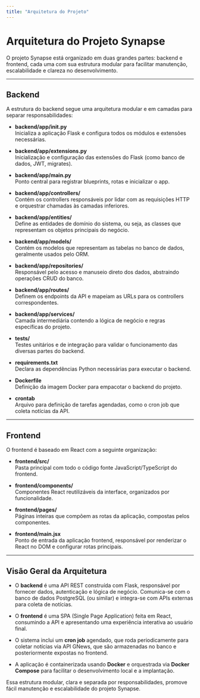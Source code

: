 ```yaml
---
title: "Arquitetura do Projeto"
---
```


# Arquitetura do Projeto Synapse

O projeto Synapse está organizado em duas grandes partes: backend e frontend, cada uma com sua estrutura modular para facilitar manutenção, escalabilidade e clareza no desenvolvimento.

---

## Backend

A estrutura do backend segue uma arquitetura modular e em camadas para separar responsabilidades:

- **backend/app/__init__.py**  
  Inicializa a aplicação Flask e configura todos os módulos e extensões necessárias.

- **backend/app/extensions.py**  
  Inicialização e configuração das extensões do Flask (como banco de dados, JWT, migrates).

- **backend/app/main.py**  
  Ponto central para registrar blueprints, rotas e inicializar o app.

- **backend/app/controllers/**  
  Contém os controllers responsáveis por lidar com as requisições HTTP e orquestrar chamadas às camadas inferiores.

- **backend/app/entities/**  
  Define as entidades de domínio do sistema, ou seja, as classes que representam os objetos principais do negócio.

- **backend/app/models/**  
  Contém os modelos que representam as tabelas no banco de dados, geralmente usados pelo ORM.

- **backend/app/repositories/**  
  Responsável pelo acesso e manuseio direto dos dados, abstraindo operações CRUD do banco.

- **backend/app/routes/**  
  Definem os endpoints da API e mapeiam as URLs para os controllers correspondentes.

- **backend/app/services/**  
  Camada intermediária contendo a lógica de negócio e regras específicas do projeto.

- **tests/**  
  Testes unitários e de integração para validar o funcionamento das diversas partes do backend.

- **requirements.txt**  
  Declara as dependências Python necessárias para executar o backend.

- **Dockerfile**  
  Definição da imagem Docker para empacotar o backend do projeto.

- **crontab**  
  Arquivo para definição de tarefas agendadas, como o cron job que coleta notícias da API.

---

## Frontend

O frontend é baseado em React com a seguinte organização:

- **frontend/src/**  
  Pasta principal com todo o código fonte JavaScript/TypeScript do frontend.

- **frontend/components/**  
  Componentes React reutilizáveis da interface, organizados por funcionalidade.

- **frontend/pages/**  
  Páginas inteiras que compõem as rotas da aplicação, compostas pelos componentes.

- **frontend/main.jsx**  
  Ponto de entrada da aplicação frontend, responsável por renderizar o React no DOM e configurar rotas principais.

---

## Visão Geral da Arquitetura

- O **backend** é uma API REST construída com Flask, responsável por fornecer dados, autenticação e lógica de negócio. Comunica-se com o banco de dados PostgreSQL (ou similar) e integra-se com APIs externas para coleta de notícias.

- O **frontend** é uma SPA (Single Page Application) feita em React, consumindo a API e apresentando uma experiência interativa ao usuário final.

- O sistema inclui um **cron job** agendado, que roda periodicamente para coletar notícias via API GNews, que são armazenadas no banco e posteriormente expostas no frontend.

- A aplicação é containerizada usando **Docker** e orquestrada via **Docker Compose** para facilitar o desenvolvimento local e a implantação.

Essa estrutura modular, clara e separada por responsabilidades, promove fácil manutenção e escalabilidade do projeto Synapse.

